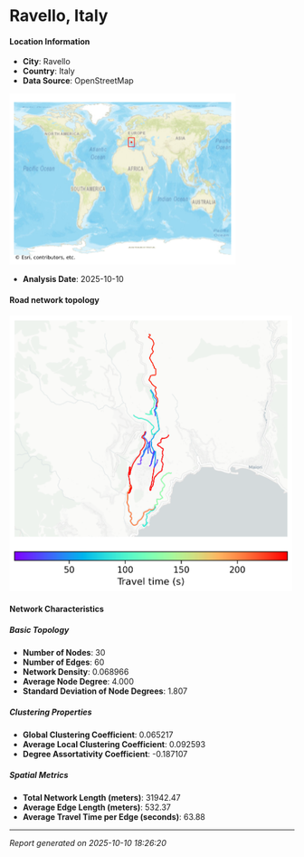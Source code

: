 # Ravello, Italy

#### Location Information

- **City**: Ravello
- **Country**: Italy
- **Data Source**: OpenStreetMap
<img src="Ravello_location.png" alt="Ravello Location Map" width="400" />

- **Analysis Date**: 2025-10-10

#### Road network topology

<img src="Ravello_network_map.png" alt="Ravello Road Network Map" width="500"/>

#### Network Characteristics

##### Basic Topology

- **Number of Nodes**: 30
- **Number of Edges**: 60
- **Network Density**: 0.068966
- **Average Node Degree**: 4.000
- **Standard Deviation of Node Degrees**: 1.807

##### Clustering Properties

- **Global Clustering Coefficient**: 0.065217
- **Average Local Clustering Coefficient**: 0.092593
- **Degree Assortativity Coefficient**: -0.187107

##### Spatial Metrics

- **Total Network Length (meters)**: 31942.47
- **Average Edge Length (meters)**: 532.37
- **Average Travel Time per Edge (seconds)**: 63.88

---
*Report generated on 2025-10-10 18:26:20*
